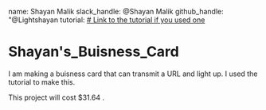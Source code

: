 
name: Shayan Malik
slack_handle: @Shayan Malik
github_handle: "@Lightshayan
tutorial: [# Link to the tutorial if you used one](https://jams.hackclub.com/jam/hacker-card)

# Shayan's_Buisness_Card

I am making a buisness card that can transmit a URL and light up. I used the tutorial to make this. 

This project will cost $31.64 . 
